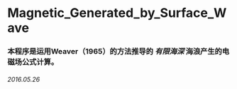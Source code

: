﻿# Magnetic_Generated_by_Surface_Wave
### 本程序是运用Weaver（1965）的方法推导的 *有限海深* 海浪产生的电磁场公式计算。  
###### 2016.05.26